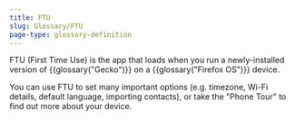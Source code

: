 ```yaml
---
title: FTU
slug: Glossary/FTU
page-type: glossary-definition
---
```




FTU (First Time Use) is the app that loads when you run a newly-installed version of {{glossary("Gecko")}} on a {{glossary("Firefox OS")}} device.

You can use FTU to set many important options (e.g. timezone, Wi-Fi details, default language, importing contacts), or take the "Phone Tour" to find out more about your device.
